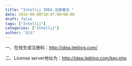 ```yaml
---
title: "Intellij IDEA 注册激活 "
date: 2016-08-08T10:47:00+08:00
draft: false
tags: ["Intellij"]
categories: ["Intellij"]
author: "北斗"
---
```


一、在线生成注册码：http://idea.iteblog.com/

二、License server地址为：http://idea.iteblog.com/key.php